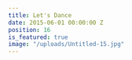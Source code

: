 ```yaml
---
title: Let's Dance
date: 2015-06-01 00:00:00 Z
position: 16
is_featured: true
image: "/uploads/Untitled-15.jpg"
---
```


